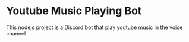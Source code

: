 # Youtube Music Playing Bot

This nodejs project is a Discord bot that play youtube music in the voice channel